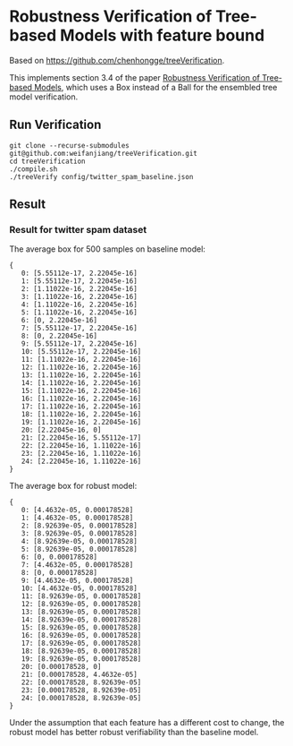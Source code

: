 # Robustness Verification of Tree-based Models with feature bound

Based on https://github.com/chenhongge/treeVerification.

This implements section 3.4 of the paper [Robustness Verification of Tree-based Models](https://arxiv.org/pdf/1906.03849.pdf), which uses a Box instead of a Ball for the ensembled tree model verification.

## Run Verification

```
git clone --recurse-submodules git@github.com:weifanjiang/treeVerification.git
cd treeVerification
./compile.sh
./treeVerify config/twitter_spam_baseline.json
```

## Result

### Result for twitter spam dataset

The average box for 500 samples on baseline model:

```
{
   0: [5.55112e-17, 2.22045e-16]
   1: [5.55112e-17, 2.22045e-16]
   2: [1.11022e-16, 2.22045e-16]
   3: [1.11022e-16, 2.22045e-16]
   4: [1.11022e-16, 2.22045e-16]
   5: [1.11022e-16, 2.22045e-16]
   6: [0, 2.22045e-16]
   7: [5.55112e-17, 2.22045e-16]
   8: [0, 2.22045e-16]
   9: [5.55112e-17, 2.22045e-16]
   10: [5.55112e-17, 2.22045e-16]
   11: [1.11022e-16, 2.22045e-16]
   12: [1.11022e-16, 2.22045e-16]
   13: [1.11022e-16, 2.22045e-16]
   14: [1.11022e-16, 2.22045e-16]
   15: [1.11022e-16, 2.22045e-16]
   16: [1.11022e-16, 2.22045e-16]
   17: [1.11022e-16, 2.22045e-16]
   18: [1.11022e-16, 2.22045e-16]
   19: [1.11022e-16, 2.22045e-16]
   20: [2.22045e-16, 0]
   21: [2.22045e-16, 5.55112e-17]
   22: [2.22045e-16, 1.11022e-16]
   23: [2.22045e-16, 1.11022e-16]
   24: [2.22045e-16, 1.11022e-16]
}
```

The average box for robust model:

```
{
   0: [4.4632e-05, 0.000178528]
   1: [4.4632e-05, 0.000178528]
   2: [8.92639e-05, 0.000178528]
   3: [8.92639e-05, 0.000178528]
   4: [8.92639e-05, 0.000178528]
   5: [8.92639e-05, 0.000178528]
   6: [0, 0.000178528]
   7: [4.4632e-05, 0.000178528]
   8: [0, 0.000178528]
   9: [4.4632e-05, 0.000178528]
   10: [4.4632e-05, 0.000178528]
   11: [8.92639e-05, 0.000178528]
   12: [8.92639e-05, 0.000178528]
   13: [8.92639e-05, 0.000178528]
   14: [8.92639e-05, 0.000178528]
   15: [8.92639e-05, 0.000178528]
   16: [8.92639e-05, 0.000178528]
   17: [8.92639e-05, 0.000178528]
   18: [8.92639e-05, 0.000178528]
   19: [8.92639e-05, 0.000178528]
   20: [0.000178528, 0]
   21: [0.000178528, 4.4632e-05]
   22: [0.000178528, 8.92639e-05]
   23: [0.000178528, 8.92639e-05]
   24: [0.000178528, 8.92639e-05]
}
```
Under the assumption that each feature has a different cost to change, the robust model has better robust verifiability than the baseline model.
